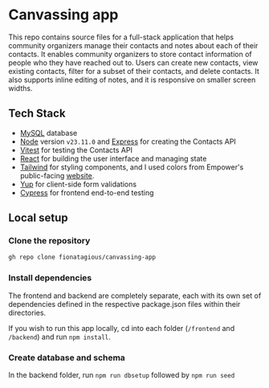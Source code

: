# Canvassing app

This repo contains source files for a full-stack application that helps community organizers manage their contacts and notes about each of their contacts. It enables community organizers to store contact information of people who they have reached out to. Users can create new contacts, view existing contacts, filter for a subset of their contacts, and delete contacts. It also supports inline editing of notes, and it is responsive on smaller screen widths.

## Tech Stack

- [MySQL](https://www.mysql.com/) database
- [Node](https://nodejs.org/en) version `v23.11.0` and [Express](https://expressjs.com/) for creating the Contacts API
- [Vitest](https://vitest.dev/) for testing the Contacts API
- [React](https://react.dev/) for building the user interface and managing state
- [Tailwind](https://tailwindcss.com/) for styling components, and I used colors from Empower's public-facing [website](https://empowerproject.us/).
- [Yup](https://github.com/jquense/yup) for client-side form validations
- [Cypress](https://docs.cypress.io) for frontend end-to-end testing

## Local setup

### Clone the repository

```bash
gh repo clone fionatagious/canvassing-app
```

### Install dependencies

The frontend and backend are completely separate, each with its own set of dependencies defined in the respective package.json files within their directories.

If you wish to run this app locally, cd into each folder (`/frontend` and `/backend`) and run `npm install`.

### Create database and schema

In the backend folder, run `npm run dbsetup` followed by `npm run seed`
